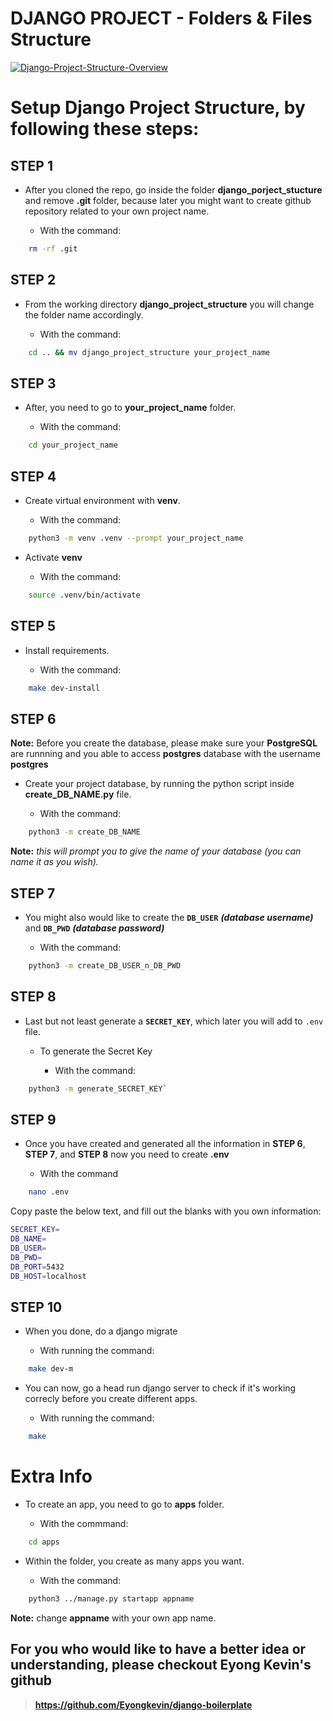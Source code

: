 # **DJANGO PROJECT - Folders & Files Structure**

<a href="https://ibb.co/Df0HCjT"><img src="https://i.ibb.co/m5fVqPg/Django-Project-Structure-Overview.png" alt="Django-Project-Structure-Overview" border="0"></a>

# **Setup Django Project Structure, by following these steps:**


## **STEP 1**

- After you cloned the repo, go inside the folder **django_porject_stucture** and remove **.git** folder, because later you might want to create github repository related to your own project name.

	- With the command:

```bash
	rm -rf .git
```
## **STEP 2**

- From the working directory **django_project_structure** you will change the folder name accordingly.

	- With the command:

```bash
	cd .. && mv django_project_structure your_project_name

```	

## **STEP 3**

- After, you need to go to  **your_project_name** folder.

	- With the command:
	
```bash 
	cd your_project_name
```
## **STEP 4**

- Create virtual environment with **venv**.

	- With the command:
```bash
	python3 -m venv .venv --prompt your_project_name
```
- Activate **venv**

	- With the command:

```bash
	source .venv/bin/activate
```

## **STEP 5**

- Install requirements.

	- With the command:

```bash
	make dev-install
```


## **STEP 6**

**Note:** Before you create the database, please make sure your **PostgreSQL** are runnning and you able to access **postgres** database with the username **postgres**
- Create your project database, by running the python script inside **create_DB_NAME.py** file.

	- With the command:
```bash
	python3 -m create_DB_NAME
```
**Note:** *this will prompt you to give the name of your database (you can name it as you wish).*


## **STEP 7**

- You might also would like to create the **`DB_USER`** ***(database username)*** and **`DB_PWD`** ***(database password)***

	- With the command:

```bash
	python3 -m create_DB_USER_n_DB_PWD
```

## **STEP 8** 

- Last but not least generate a **`SECRET_KEY`**, which later you will add to `.env` file.

	- To generate the Secret Key

		-  With the command:

```bash
	python3 -m generate_SECRET_KEY`
```

## **STEP 9**

- Once you have created and generated all the information in **STEP 6**, **STEP 7**, and **STEP 8** now you need to create **.env**

	- With the command

```bash
	nano .env
```

Copy paste the below text, and fill out the blanks with you own information:

```bash
SECRET_KEY=      
DB_NAME=
DB_USER=
DB_PWD=
DB_PORT=5432
DB_HOST=localhost
```

## **STEP 10**

- When you done, do a django migrate

	- With running the command:

```bash	
	make dev-m
```

- You can now, go a head run django server to check if it's working correcly before you create different apps.

	- With running the command:

```bash
	make
```
# **Extra Info**

 - To create an app, you need to go to **apps** folder.

 	-  With the commmand:

```bash
	cd apps
```

 - Within the folder, you create as many apps you want.

 	- With the command:

```bash
	python3 ../manage.py startapp appname
```

**Note:** change **appname** with your own app name.

## **For you who would like to have a better idea or understanding, please checkout **Eyong Kevin's** github**

 >  **https://github.com/Eyongkevin/django-boilerplate**